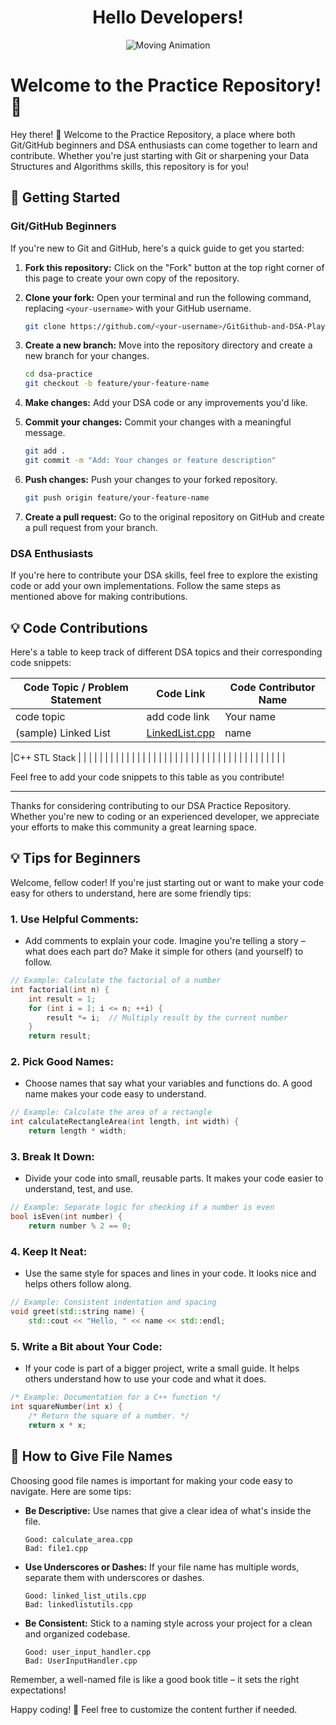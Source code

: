 
<div align="center">

# Hello Developers! 

![Moving Animation](hello.gif)

</div>

# Welcome to the  Practice Repository! 🚀

Hey there! 👋 Welcome to the Practice Repository, a place where both Git/GitHub beginners and DSA enthusiasts can come together to learn and contribute. Whether you're just starting with Git or sharpening your Data Structures and Algorithms skills, this repository is for you!

## 🌟 Getting Started

### Git/GitHub Beginners

If you're new to Git and GitHub, here's a quick guide to get you started:

1. **Fork this repository:** Click on the "Fork" button at the top right corner of this page to create your own copy of the repository.

2. **Clone your fork:** Open your terminal and run the following command, replacing `<your-username>` with your GitHub username.

   ```bash
   git clone https://github.com/<your-username>/GitGithub-and-DSA-Playground
   ```

3. **Create a new branch:** Move into the repository directory and create a new branch for your changes.

   ```bash
   cd dsa-practice
   git checkout -b feature/your-feature-name
   ```

4. **Make changes:** Add your DSA code or any improvements you'd like.

5. **Commit your changes:** Commit your changes with a meaningful message.

   ```bash
   git add .
   git commit -m "Add: Your changes or feature description"
   ```

6. **Push changes:** Push your changes to your forked repository.

   ```bash
   git push origin feature/your-feature-name
   ```

7. **Create a pull request:** Go to the original repository on GitHub and create a pull request from your branch.


### DSA Enthusiasts

If you're here to contribute your DSA skills, feel free to explore the existing code or add your own implementations. Follow the same steps as mentioned above for making contributions.

## 💡 Code Contributions

Here's a table to keep track of different DSA topics and their corresponding code snippets:

| Code Topic / Problem Statement  | Code Link                                  |Code Contributor Name|
|-------------|--------------------------------------------|---------------------|
| code topic          | add code link                             |Your name   |     
|(sample) Linked List | [LinkedList.cpp](https://github.com/kunalbandale/GitGithub-and-DSA-Playground/blob/main/Linked_List.cpp)     | name    |

|C++ STL Stack      |                       |             |
|      |                                         |             |
|      |                                         |             |
|      |                                         |             |
|      |                                         |             |
|      |                                         |             |
|      |                                         |             |
|      |                                         |             |
|      |                                         |             |
|      |                                         |             |


Feel free to add your code snippets to this table as you contribute!

---

Thanks for considering contributing to our DSA Practice Repository. Whether you're new to coding or an experienced developer, we appreciate your efforts to make this community a great learning space.

## 💡 Tips for Beginners

Welcome, fellow coder! If you're just starting out or want to make your code easy for others to understand, here are some friendly tips:

### 1. Use Helpful Comments:
   - Add comments to explain your code. Imagine you're telling a story – what does each part do? Make it simple for others (and yourself) to follow.

   ```cpp
   // Example: Calculate the factorial of a number
   int factorial(int n) {
       int result = 1;
       for (int i = 1; i <= n; ++i) {
           result *= i;  // Multiply result by the current number
       }
       return result;
```

### 2. Pick Good Names:
   - Choose names that say what your variables and functions do. A good name makes your code easy to understand.

   ```cpp
   // Example: Calculate the area of a rectangle
   int calculateRectangleArea(int length, int width) {
       return length * width;
   ```
   
### 3. **Break It Down:**
   - Divide your code into small, reusable parts. It makes your code easier to understand, test, and use.

   ```cpp
   // Example: Separate logic for checking if a number is even
   bool isEven(int number) {
       return number % 2 == 0;
   ```

### 4. **Keep It Neat:**
   - Use the same style for spaces and lines in your code. It looks nice and helps others follow along.

   ```cpp
   // Example: Consistent indentation and spacing
   void greet(std::string name) {
       std::cout << "Hello, " << name << std::endl;
   ```

### 5. **Write a Bit about Your Code:**
   - If your code is part of a bigger project, write a small guide. It helps others understand how to use your code and what it does.

   ```cpp
   /* Example: Documentation for a C++ function */
   int squareNumber(int x) {
       /* Return the square of a number. */
       return x * x;
   ```

## 📝 How to Give File Names

Choosing good file names is important for making your code easy to navigate. Here are some tips:

- **Be Descriptive:** Use names that give a clear idea of what's inside the file.

   ```plaintext
   Good: calculate_area.cpp
   Bad: file1.cpp
   ```

- **Use Underscores or Dashes:** If your file name has multiple words, separate them with underscores or dashes.

   ```plaintext
   Good: linked_list_utils.cpp
   Bad: linkedlistutils.cpp
   ```

- **Be Consistent:** Stick to a naming style across your project for a clean and organized codebase.

   ```plaintext
   Good: user_input_handler.cpp
   Bad: UserInputHandler.cpp
   ```

Remember, a well-named file is like a good book title – it sets the right expectations!

Happy coding! 🚀
Feel free to customize the content further if needed.
